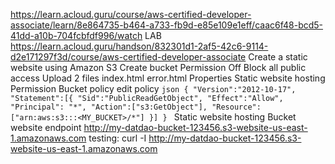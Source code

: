 https://learn.acloud.guru/course/aws-certified-developer-associate/learn/8e864735-b464-a733-fb9d-e85e109e1eff/caac6f48-bcd5-41dd-a10b-704fcbfdf996/watch
LAB
    https://learn.acloud.guru/handson/832301d1-2af5-42c6-9114-d2e171297f3d/course/aws-certified-developer-associate
    Create a static website using Amazon S3
        Create bucket
            Permission
                Off
                    Block all public access
            Upload
                2 files
                    index.html
                    error.html
            Properties
                Static website hosting
            Permission
                Bucket policy
                    edit policy
                        ```json
                        {
                            "Version":"2012-10-17",
                            "Statement":[{
                                "Sid":"PublicReadGetObject",
                                "Effect":"Allow",
                                "Principal": "*",
                                "Action":["s3:GetObject"],
                                "Resource":["arn:aws:s3:::<MY_BUCKET>/*"]
                            }]
                        }
                        ```
            Static website hosting
                Bucket website endpoint
                    http://my-datdao-bucket-123456.s3-website-us-east-1.amazonaws.com
            testing:
                curl -I  http://my-datdao-bucket-123456.s3-website-us-east-1.amazonaws.com
